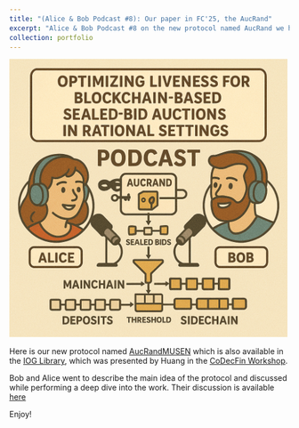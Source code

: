 ```yaml
---
title: "(Alice & Bob Podcast #8): Our paper in FC'25, the AucRand"
excerpt: "Alice & Bob Podcast #8 on the new protocol named AucRand we have presented at the CoDecFin Workshop in FC'25.<br/><img src='/images/portfolio/2025-08-04/episode-eight-A.png' width='500'>"
collection: portfolio
---
```



<img src='/images/portfolio/2025-08-04/episode-eight-B.png' width='500'>

Here is our new protocol named  [AucRandMUSEN](https://eprint.iacr.org/2024/1643.pdf) which is also available in the [IOG Library](https://iohk.io/jp/research/library/papers/optimizing-liveness-for-blockchain-based-sealed-bid-auctions-in-rational-settings/), which was presented by Huang in the [CoDecFin Workshop](https://fc25.ifca.ai/codecfin/). 



Bob and Alice went to describe the main idea of the protocol and discussed while performing a deep dive into the work. Their discussion is available [here](https://youtu.be/e7vwAy0x620)

Enjoy!




